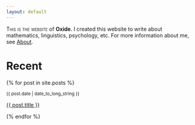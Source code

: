 ```yaml
---
layout: default
---
```

<span style="font-variant:small-caps;">This is the website</span> of **Oxide**. I created this website to write about mathematics, linguistics, psychology, etc.
For more information about me, see [About]({{site.url}}/about).
# Recent
  {% for post in site.posts %}
  <article> 
    <small><time datetime="{{ post.date | date: "%Y-%m-%d" }}">{{ post.date | date_to_long_string }}</time></small>
    <p>
      <a href="{{ post.url }}">
        {{ post.title }}
      </a>
    </p>
  </article>
{% endfor %}

